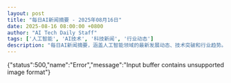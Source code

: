 ```yaml
---
layout: post
title: "每日AI新闻摘要 - 2025年08月16日"
date: 2025-08-16 08:00:00 +0800
author: "AI Tech Daily Staff"
tags: ['人工智能', 'AI技术', '科技新闻', '行业动态']
description: "每日AI新闻摘要，涵盖人工智能领域的最新发展动态、技术突破和行业趋势。"
---
```


{"status":500,"name":"Error","message":"Input buffer contains unsupported image format"}